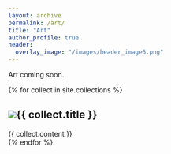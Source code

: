 ```yaml
---
layout: archive
permalink: /art/
title: "Art"
author_profile: true
header:
  overlay_image: "/images/header_image6.png"
---
```


Art coming soon.



{% for collect in site.collections %}
  <div class="collection">
    <h2><img src="{{ site.url }}{{site.baseurl }}/{{collection.image_path}} alt="{{ collect.title }}" />{{ collect.title }}</h2>
    {{ collect.content }}
  </div>
{% endfor %}
